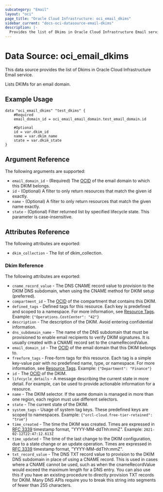 ```yaml
---
subcategory: "Email"
layout: "oci"
page_title: "Oracle Cloud Infrastructure: oci_email_dkims"
sidebar_current: "docs-oci-datasource-email-dkims"
description: |-
  Provides the list of Dkims in Oracle Cloud Infrastructure Email service
---
```


# Data Source: oci_email_dkims
This data source provides the list of Dkims in Oracle Cloud Infrastructure Email service.

Lists DKIMs for an email domain.

## Example Usage

```hcl
data "oci_email_dkims" "test_dkims" {
	#Required
	email_domain_id = oci_email_email_domain.test_email_domain.id

	#Optional
	id = var.dkim_id
	name = var.dkim_name
	state = var.dkim_state
}
```

## Argument Reference

The following arguments are supported:

* `email_domain_id` - (Required) The [OCID](https://docs.cloud.oracle.com/iaas/Content/General/Concepts/identifiers.htm) of the email domain to which this DKIM belongs. 
* `id` - (Optional) A filter to only return resources that match the given id exactly. 
* `name` - (Optional) A filter to only return resources that match the given name exactly. 
* `state` - (Optional) Filter returned list by specified lifecycle state. This parameter is case-insensitive. 


## Attributes Reference

The following attributes are exported:

* `dkim_collection` - The list of dkim_collection.

### Dkim Reference

The following attributes are exported:

* `cname_record_value` - The DNS CNAME record value to provision to the DKIM DNS subdomain, when using the CNAME method for DKIM setup (preferred). 
* `compartment_id` - The [OCID](https://docs.cloud.oracle.com/iaas/Content/General/Concepts/identifiers.htm) of the compartment that contains this DKIM. 
* `defined_tags` - Defined tags for this resource. Each key is predefined and scoped to a namespace. For more information, see [Resource Tags](https://docs.cloud.oracle.com/iaas/Content/General/Concepts/resourcetags.htm).  Example: `{"Operations.CostCenter": "42"}` 
* `description` - The description of the DKIM. Avoid entering confidential information.
* `dns_subdomain_name` - The name of the DNS subdomain that must be provisioned to enable email recipients to verify DKIM signatures. It is usually created with a CNAME record set to the cnameRecordValue. 
* `email_domain_id` - The [OCID](https://docs.cloud.oracle.com/iaas/Content/General/Concepts/identifiers.htm) of the email domain that this DKIM belongs to. 
* `freeform_tags` - Free-form tags for this resource. Each tag is a simple key-value pair with no predefined name, type, or namespace. For more information, see [Resource Tags](https://docs.cloud.oracle.com/iaas/Content/General/Concepts/resourcetags.htm).  Example: `{"Department": "Finance"}` 
* `id` - The [OCID](https://docs.cloud.oracle.com/iaas/Content/General/Concepts/identifiers.htm) of the DKIM. 
* `lifecycle_details` - A message describing the current state in more detail. For example, can be used to provide actionable information for a resource. 
* `name` - The DKIM selector. If the same domain is managed in more than one region, each region must use different selectors. 
* `state` - The current state of the DKIM.
* `system_tags` - Usage of system tag keys. These predefined keys are scoped to namespaces. Example: `{"orcl-cloud.free-tier-retained": "true"}` 
* `time_created` - The time the DKIM was created. Times are expressed in [RFC 3339](https://tools.ietf.org/html/rfc3339) timestamp format, "YYYY-MM-ddThh:mmZ".  Example: `2021-02-12T22:47:12.613Z` 
* `time_updated` - The time of the last change to the DKIM configuration, due to a state change or an update operation. Times are expressed in [RFC 3339](https://tools.ietf.org/html/rfc3339) timestamp format, "YYYY-MM-ddThh:mmZ". 
* `txt_record_value` - The DNS TXT record value to provision to the DKIM DNS subdomain in place of using a CNAME record. This is used in cases where a CNAME cannot be used, such as when the cnameRecordValue would exceed the maximum length for a DNS entry. You can also use this if you have an existing procedure to directly provision TXT records for DKIM. Many DNS APIs require you to break this string into segments of fewer than 255 characters. 

